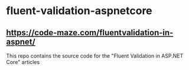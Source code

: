 # fluent-validation-aspnetcore
## https://code-maze.com/fluentvalidation-in-aspnet/
This repo contains the source code for the "Fluent Validation in ASP.NET Core" articles
